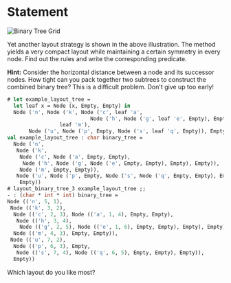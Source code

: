 # Statement

![Binary Tree Grid](/media/problems/tree-layout3.gif)

Yet another layout strategy is shown in the above illustration. The
method yields a very compact layout while maintaining a certain symmetry
in every node. Find out the rules and write the corresponding
predicate.

**Hint:** Consider the horizontal distance between a node and its successor
nodes. How tight can you pack together two subtrees to construct the
combined binary tree? This is a difficult problem. Don't give up too
early!

```ocaml
# let example_layout_tree =
  let leaf x = Node (x, Empty, Empty) in
  Node ('n', Node ('k', Node ('c', leaf 'a',
                           Node ('h', Node ('g', leaf 'e', Empty), Empty)),
                 leaf 'm'),
       Node ('u', Node ('p', Empty, Node ('s', leaf 'q', Empty)), Empty));;
val example_layout_tree : char binary_tree =
  Node ('n',
   Node ('k',
    Node ('c', Node ('a', Empty, Empty),
     Node ('h', Node ('g', Node ('e', Empty, Empty), Empty), Empty)),
    Node ('m', Empty, Empty)),
   Node ('u', Node ('p', Empty, Node ('s', Node ('q', Empty, Empty), Empty)),
    Empty))
# layout_binary_tree_3 example_layout_tree ;;
- : (char * int * int) binary_tree =
Node (('n', 5, 1),
 Node (('k', 3, 2),
  Node (('c', 2, 3), Node (('a', 1, 4), Empty, Empty),
   Node (('h', 3, 4),
    Node (('g', 2, 5), Node (('e', 1, 6), Empty, Empty), Empty), Empty)),
  Node (('m', 4, 3), Empty, Empty)),
 Node (('u', 7, 2),
  Node (('p', 6, 3), Empty,
   Node (('s', 7, 4), Node (('q', 6, 5), Empty, Empty), Empty)),
  Empty))
```

Which layout do you like most?